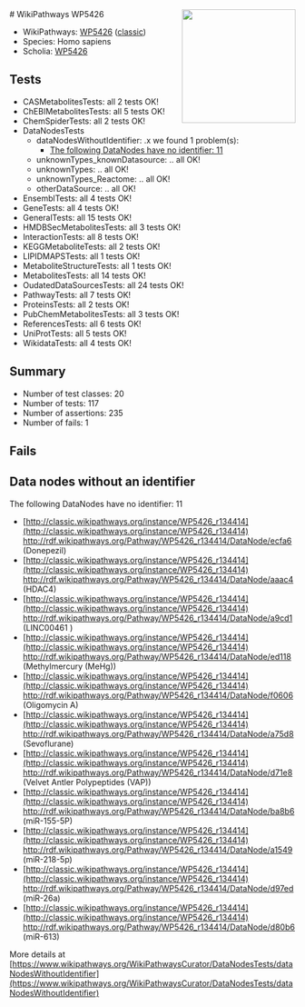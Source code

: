 <img style="float: right; width: 200px" src="https://upload.wikimedia.org/wikipedia/commons/thumb/8/83/Wplogo_with_text_500.png/640px-Wplogo_with_text_500.png" />
# WikiPathways WP5426

* WikiPathways: [WP5426](https://wikipathways.org/pathways/WP5426) ([classic](https://classic.wikipathways.org/instance/WP5426))
* Species: Homo sapiens
* Scholia: [WP5426](https://scholia.toolforge.org/wikipathways/WP5426)
## Tests
* CASMetabolitesTests: all 2 tests OK!
* ChEBIMetabolitesTests: all 5 tests OK!
* ChemSpiderTests: all 2 tests OK!
* DataNodesTests
    * dataNodesWithoutIdentifier: .x we found 1 problem(s):
        * [The following DataNodes have no identifier: 11](#8792c491)
    * unknownTypes_knownDatasource: .. all OK!
    * unknownTypes: .. all OK!
    * unknownTypes_Reactome: .. all OK!
    * otherDataSource: .. all OK!
* EnsemblTests: all 4 tests OK!
* GeneTests: all 4 tests OK!
* GeneralTests: all 15 tests OK!
* HMDBSecMetabolitesTests: all 3 tests OK!
* InteractionTests: all 8 tests OK!
* KEGGMetaboliteTests: all 2 tests OK!
* LIPIDMAPSTests: all 1 tests OK!
* MetaboliteStructureTests: all 1 tests OK!
* MetabolitesTests: all 14 tests OK!
* OudatedDataSourcesTests: all 24 tests OK!
* PathwayTests: all 7 tests OK!
* ProteinsTests: all 2 tests OK!
* PubChemMetabolitesTests: all 3 tests OK!
* ReferencesTests: all 6 tests OK!
* UniProtTests: all 5 tests OK!
* WikidataTests: all 4 tests OK!


## Summary

* Number of test classes: 20
* Number of tests: 117
* Number of assertions: 235
* Number of fails: 1

## Fails

<a name="8792c491" />

## Data nodes without an identifier

The following DataNodes have no identifier: 11

* [http://classic.wikipathways.org/instance/WP5426_r134414](http://classic.wikipathways.org/instance/WP5426_r134414) http://rdf.wikipathways.org/Pathway/WP5426_r134414/DataNode/ecfa6 (Donepezil)
* [http://classic.wikipathways.org/instance/WP5426_r134414](http://classic.wikipathways.org/instance/WP5426_r134414) http://rdf.wikipathways.org/Pathway/WP5426_r134414/DataNode/aaac4 (HDAC4)
* [http://classic.wikipathways.org/instance/WP5426_r134414](http://classic.wikipathways.org/instance/WP5426_r134414) http://rdf.wikipathways.org/Pathway/WP5426_r134414/DataNode/a9cd1 (LINC00461 )
* [http://classic.wikipathways.org/instance/WP5426_r134414](http://classic.wikipathways.org/instance/WP5426_r134414) http://rdf.wikipathways.org/Pathway/WP5426_r134414/DataNode/ed118 (Methylmercury (MeHg))
* [http://classic.wikipathways.org/instance/WP5426_r134414](http://classic.wikipathways.org/instance/WP5426_r134414) http://rdf.wikipathways.org/Pathway/WP5426_r134414/DataNode/f0606 (Oligomycin A)
* [http://classic.wikipathways.org/instance/WP5426_r134414](http://classic.wikipathways.org/instance/WP5426_r134414) http://rdf.wikipathways.org/Pathway/WP5426_r134414/DataNode/a75d8 (Sevoflurane)
* [http://classic.wikipathways.org/instance/WP5426_r134414](http://classic.wikipathways.org/instance/WP5426_r134414) http://rdf.wikipathways.org/Pathway/WP5426_r134414/DataNode/d71e8 (Velvet Antler Polypeptides (VAP))
* [http://classic.wikipathways.org/instance/WP5426_r134414](http://classic.wikipathways.org/instance/WP5426_r134414) http://rdf.wikipathways.org/Pathway/WP5426_r134414/DataNode/ba8b6 (miR-155-5P)
* [http://classic.wikipathways.org/instance/WP5426_r134414](http://classic.wikipathways.org/instance/WP5426_r134414) http://rdf.wikipathways.org/Pathway/WP5426_r134414/DataNode/a1549 (miR-218-5p)
* [http://classic.wikipathways.org/instance/WP5426_r134414](http://classic.wikipathways.org/instance/WP5426_r134414) http://rdf.wikipathways.org/Pathway/WP5426_r134414/DataNode/d97ed (miR-26a)
* [http://classic.wikipathways.org/instance/WP5426_r134414](http://classic.wikipathways.org/instance/WP5426_r134414) http://rdf.wikipathways.org/Pathway/WP5426_r134414/DataNode/d80b6 (miR-613)


More details at [https://www.wikipathways.org/WikiPathwaysCurator/DataNodesTests/dataNodesWithoutIdentifier](https://www.wikipathways.org/WikiPathwaysCurator/DataNodesTests/dataNodesWithoutIdentifier)

